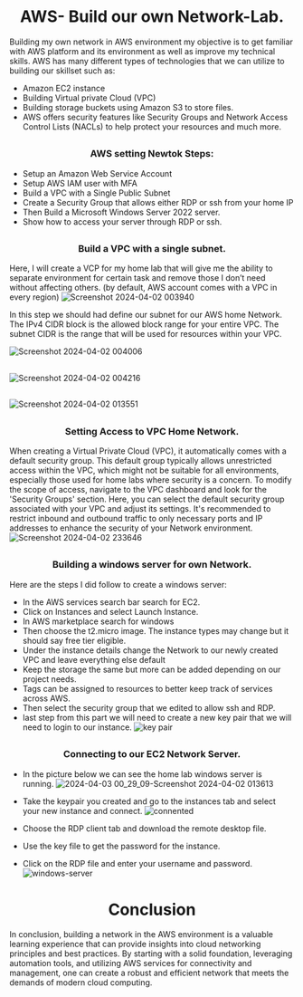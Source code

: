 <h1 align="center">AWS- Build our own Network-Lab.</h1>

Building my own network in AWS environment  my objective is to get familiar with AWS platform and its environment as well as improve my  technical skills. AWS has many different types of technologies that we can utilize to building our skillset such as:

- Amazon EC2 instance 
- Building Virtual private Cloud (VPC) 
- Building storage buckets using Amazon S3 to store files. 
- AWS offers security features like Security Groups and Network Access Control Lists (NACLs) to help protect your resources and much more. 

##

<h3 align="center"> AWS setting Newtok Steps:</h3>

  
- Setup an Amazon Web Service Account
- Setup AWS IAM user with MFA
- Build a VPC with a Single Public Subnet
- Create a Security Group that allows either RDP or ssh from your home IP
- Then Build a Microsoft Windows Server 2022 server.
- Show how to access your server through RDP or ssh.

 ##
 
<h3 align="center"> Build a VPC with a single subnet.</h3> 

Here, I will create a VCP for my home lab that will give me the ability to separate environment for certain task and remove those I don’t need without affecting others. (by default, AWS account comes with a VPC in every region)
![Screenshot 2024-04-02 003940](https://github.com/luzritacco/AWS-Own-Nework-lab/assets/151267325/ee13b376-eed8-4aa4-bee6-6842aef580e9)

In this step we should had define our subnet for our AWS home Network. The IPv4 CIDR block is the allowed block range for your entire VPC. The subnet CIDR is the range that will be used for resources within your VPC.

![Screenshot 2024-04-02 004006](https://github.com/luzritacco/AWS-Own-Nework-lab/assets/151267325/7d8cd508-5f14-47c9-a114-94f0384bf24d)
##
![Screenshot 2024-04-02 004216](https://github.com/luzritacco/AWS-Own-Nework-lab/assets/151267325/df0ee44d-3d94-4c2e-b92f-d8f869da83fd)
##
![Screenshot 2024-04-02 013551](https://github.com/luzritacco/AWS-Own-Nework-lab/assets/151267325/74e79153-2e90-407b-9a8f-6689a564fef7)

##

<h3 align="center"> Setting Access to VPC Home Network.</h3> 

 When creating a Virtual Private Cloud (VPC), it automatically comes with a default security group. This default group typically allows unrestricted access within the VPC, which might not be suitable for all environments, especially those used for home labs where security is a concern. To modify the scope of access, navigate to the VPC dashboard and look for the 'Security Groups' section. Here, you can select the default security group associated with your VPC and adjust its settings. It's recommended to restrict inbound and outbound traffic to only necessary ports and IP addresses to enhance the security of your Network environment.
![Screenshot 2024-04-02 233646](https://github.com/luzritacco/AWS-Own-Nework-lab/assets/151267325/f584f971-a08d-440f-99e3-07f44ffbfc53)


##

<h3 align="center">Building a windows server for own Network.</h3> 

Here are the steps I did follow to create a windows server:
- In the AWS services search bar search for EC2.
- Click on Instances and select Launch Instance.
- In AWS marketplace search for windows 
- Then choose the t2.micro image. The instance types may change but it should say free tier eligible.
- Under the instance details change the Network to our newly created VPC and leave everything else default
- Keep the storage the same but more can be added depending on our project needs.
- Tags can be assigned to resources to better keep track of services across AWS.
- Then select the security group that we edited to allow ssh and RDP.
- last step from this part we will need to create a new key pair that we will need to login to our instance.
![key pair](https://github.com/luzritacco/AWS-Own-Nework-lab/assets/151267325/e033051a-4527-4f23-b268-6f6d76e7c4c0)

##
<h3 align="center">Connecting to our  EC2 Network  Server.</h3> 

- In the picture below we can see the home lab windows  server is running.
![2024-04-03 00_29_09-Screenshot 2024-04-02 013613](https://github.com/luzritacco/AWS-Own-Nework-lab/assets/151267325/4b1b4704-7995-4160-83fa-a96e290174ca)

- Take the keypair you created and go to the instances tab and select your new instance and connect.
![connented](https://github.com/luzritacco/AWS-Own-Nework-lab/assets/151267325/a374c88b-e2c1-40da-9d64-73f9883b5c4e)


- Choose the RDP client tab and download the remote desktop file.
- Use the key file to get the password for the instance.
- Click on the RDP file and enter your username and password.
![windows-server](https://github.com/luzritacco/AWS-Own-Nework-lab/assets/151267325/e9bca64d-af37-4570-9dd0-2719fe320ff4)

##

<h1 align="center"> Conclusion </h1>
In conclusion, building a network in the AWS environment is a valuable learning experience that can provide insights into cloud networking principles and best practices. By starting with a solid foundation, leveraging automation tools, and utilizing AWS services for connectivity and management, one can create a robust and efficient network that meets the demands of modern cloud computing.
